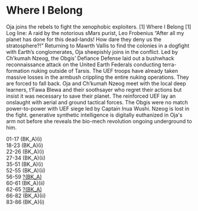 # Where I Belong
Oja joins the rebels to fight the xenophobic exploiters.   [1]   Where I Belong    [1] Log line: A raid by the notorious sMars purist, Leo Frobenius   “After all my planet has done for this dead-lands!  How dare they deny us the stratosphere?!”    Returning to Mawrth Vallis to find the colonies in a dogfight with Earth’s conglomerates, Oja sheepishly joins in the conflict.  Led by Ch’kumah Nzeog, the Obgis’ Defiance Defense laid out a bushwhack reconnaissance attack on the United Earth Federals conducting terra-formation nuking outside of Tarsis.  The UEF troops have already taken massive losses in the armbush crippling the entire nuking operations.  They are forced to fall back.    Oja and Ch’kumah Nzeog meet with the local deep learners, t’Fawa Blewa and their soothsayer who regret their actions but insist it was necessary to save their planet.  The reinforced UEF lay an onslaught with aerial and ground tactical forces. The Obgis were no match power-to-power with UEF siege led by Captain Inua Wushi. Nzeog is lost in the fight. generative synthetic intelligence is digitally euthanized in Oja's arm not before she reveals the bio-mech revolution ongoing underground to him.     

01-17 (BK_A)(i)  
18-23 (BK_A)(i)  
22-26 (BK_A)(i)  
27-34 (BK_A)(ii)  
35-51 (BK_A)(i)  
52-55 (BK_A)(ii)  
56-59 [?(BK_A)](?)  
60-61 (BK_A)(ii)  
62-65 [?(BK_A)](?)  
66-82 (BK_A)(ii)  
83-86 (BK_A)(i)
